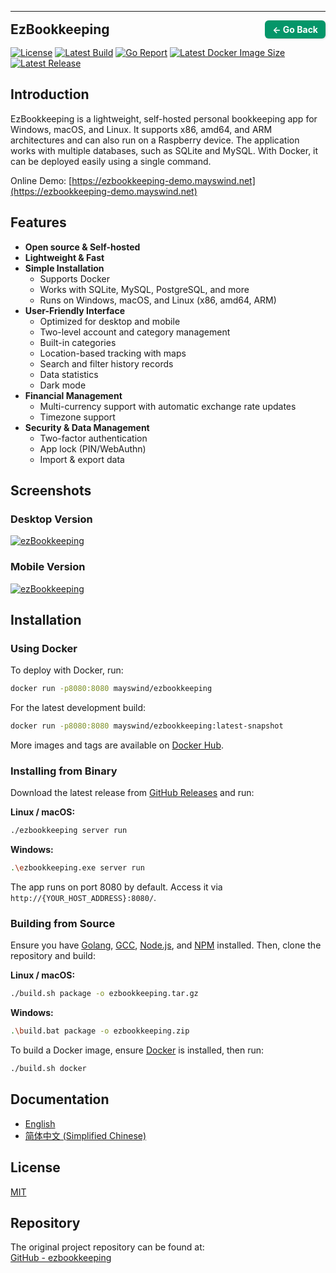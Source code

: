 ---
<div style="display: flex; justify-content: space-between; align-items: center; width: 100%;">
  <h2 style="margin: 0;">EzBookkeeping</h2>
  <a href="https://aryaman-mann.github.io/portfolio/" 
     style="padding: 6px 12px; font-size: 14px; font-weight: bold; color: white; 
            background-color: #059669; border-radius: 6px; text-decoration: none; 
            box-shadow: 1px 1px 3px rgba(0, 0, 0, 0.15);
            transition: opacity 0.2s ease;"
     onmouseover="this.style.opacity='0.85'"
     onmouseout="this.style.opacity='1'">
     ← Go Back
  </a>
</div>

[![License](https://img.shields.io/badge/license-MIT-green.svg)](https://github.com/mayswind/ezbookkeeping/blob/master/LICENSE)
[![Latest Build](https://img.shields.io/github/actions/workflow/status/mayswind/ezbookkeeping/docker-snapshot.yml?branch=main)](https://github.com/mayswind/ezbookkeeping/actions)
[![Go Report](https://goreportcard.com/badge/github.com/mayswind/ezbookkeeping)](https://goreportcard.com/report/github.com/mayswind/ezbookkeeping)
[![Latest Docker Image Size](https://img.shields.io/docker/image-size/mayswind/ezbookkeeping.svg?style=flat)](https://hub.docker.com/r/mayswind/ezbookkeeping)
[![Latest Release](https://img.shields.io/github/release/mayswind/ezbookkeeping.svg?style=flat)](https://github.com/mayswind/ezbookkeeping/releases)

## Introduction

EzBookkeeping is a lightweight, self-hosted personal bookkeeping app for Windows, macOS, and Linux. It supports x86, amd64, and ARM architectures and can also run on a Raspberry device. The application works with multiple databases, such as SQLite and MySQL. With Docker, it can be deployed easily using a single command.

Online Demo: [https://ezbookkeeping-demo.mayswind.net](https://ezbookkeeping-demo.mayswind.net)

## Features
- **Open source & Self-hosted**
- **Lightweight & Fast**
- **Simple Installation**
  - Supports Docker
  - Works with SQLite, MySQL, PostgreSQL, and more
  - Runs on Windows, macOS, and Linux (x86, amd64, ARM)
- **User-Friendly Interface**
  - Optimized for desktop and mobile
  - Two-level account and category management
  - Built-in categories
  - Location-based tracking with maps
  - Search and filter history records
  - Data statistics
  - Dark mode
- **Financial Management**
  - Multi-currency support with automatic exchange rate updates
  - Timezone support
- **Security & Data Management**
  - Two-factor authentication
  - App lock (PIN/WebAuthn)
  - Import & export data

## Screenshots
### Desktop Version
[![ezBookkeeping](https://raw.githubusercontent.com/wiki/mayswind/ezbookkeeping/img/desktop/en.png)](https://raw.githubusercontent.com/wiki/mayswind/ezbookkeeping/img/desktop/en.png)

### Mobile Version
[![ezBookkeeping](https://raw.githubusercontent.com/wiki/mayswind/ezbookkeeping/img/mobile/en.png)](https://raw.githubusercontent.com/wiki/mayswind/ezbookkeeping/img/mobile/en.png)

## Installation

### Using Docker
To deploy with Docker, run:

```sh
docker run -p8080:8080 mayswind/ezbookkeeping
```

For the latest development build:

```sh
docker run -p8080:8080 mayswind/ezbookkeeping:latest-snapshot
```

More images and tags are available on [Docker Hub](https://hub.docker.com/r/mayswind/ezbookkeeping).

### Installing from Binary
Download the latest release from [GitHub Releases](https://github.com/mayswind/ezbookkeeping/releases) and run:

**Linux / macOS:**
```sh
./ezbookkeeping server run
```

**Windows:**
```sh
.\ezbookkeeping.exe server run
```

The app runs on port 8080 by default. Access it via `http://{YOUR_HOST_ADDRESS}:8080/`.

### Building from Source
Ensure you have [Golang](https://golang.org/), [GCC](http://gcc.gnu.org/), [Node.js](https://nodejs.org/), and [NPM](https://www.npmjs.com/) installed. Then, clone the repository and build:

**Linux / macOS:**
```sh
./build.sh package -o ezbookkeeping.tar.gz
```

**Windows:**
```sh
.\build.bat package -o ezbookkeeping.zip
```

To build a Docker image, ensure [Docker](https://www.docker.com/) is installed, then run:

```sh
./build.sh docker
```

## Documentation
- [English](http://ezbookkeeping.mayswind.net)
- [简体中文 (Simplified Chinese)](http://ezbookkeeping.mayswind.net/zh_Hans)

## License
[MIT](https://github.com/mayswind/ezbookkeeping/blob/master/LICENSE)

## Repository  
The original project repository can be found at:  
[GitHub - ezbookkeeping](https://github.com/mayswind/ezbookkeeping)
